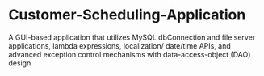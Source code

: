 # Customer-Scheduling-Application 
A GUI-based application that utilizes MySQL dbConnection and file server applications, lambda expressions, localization/ date/time APIs, and advanced exception control mechanisms with data-access-object (DAO) design
